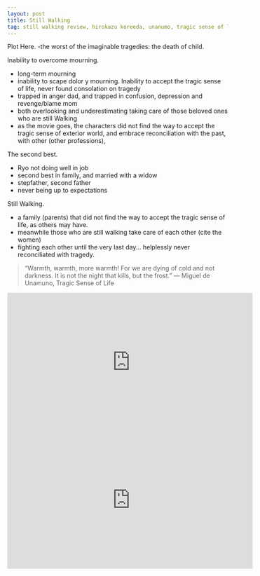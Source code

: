 ```yaml
---
layout: post
title: Still Walking
tag: still walking review, hirokazu koreeda, unanumo, tragic sense of life
---
```


Plot Here.
-the worst of the imaginable tragedies: the death of child.

Inability to overcome mourning.
- long-term mourning
- inability to scape dolor y mourning. Inability to accept the tragic sense of life, never found consolation on tragedy
- trapped in anger dad, and trapped in confusion, depression and revenge/blame mom
- both overlooking and underestimating taking care of those beloved ones who are still Walking
- as the movie goes, the characters did not find the way to accept the tragic sense of exterior world, and embrace reconciliation with the past, with other (other professions),

The second best.
- Ryo not doing well in job
- second best in family, and married with a widow
- stepfather, second father
- never being up to expectations

Still Walking.
- a family (parents) that did not find the way to accept the tragic sense of life, as others may have.
- meanwhile those who are still walking take care of each other (cite the women)
- fighting each other until the very last day... helplessly never reconciliated with tragedy.


> “Warmth, warmth, more warmth! For we	are dying of cold and not darkness. It is not the night that kills, but the frost.”
> ― Miguel de Unamuno, Tragic Sense of Life

<center>
<iframe width="560" height="315" src="https://www.youtube.com/embed/Id7tXouypEE" frameborder="0" allow="accelerometer; autoplay; encrypted-media; gyroscope; picture-in-picture" allowfullscreen></iframe>
</center>

<center>
<iframe width="560" height="315" src="https://www.youtube.com/embed/t5p5tIa6QFs" frameborder="0" allow="accelerometer; autoplay; encrypted-media; gyroscope; picture-in-picture" allowfullscreen></iframe>
</center>

